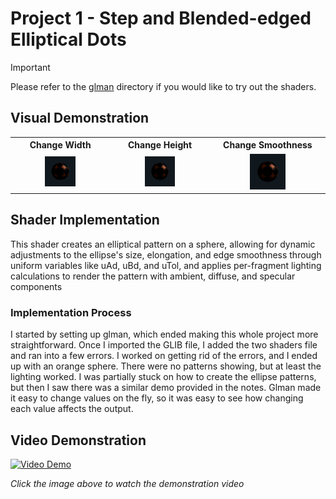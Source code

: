 # Project 1 - Step and Blended-edged Elliptical Dots

> [!IMPORTANT]
> Please refer to the [glman](./glman) directory if you would like to try out the shaders.

## Visual Demonstration

<table>
  <tr>
    <th>Change Width</th>
    <th>Change Height</th>
    <th>Change Smoothness</th>
  </tr>
  <tr>
    <td align="center"><img src="https://github.com/johnklucinec/Computer-Graphics-Shaders/blob/main/.images/width.gif?raw=true" width="33.33%"></td>
    <td align="center"><img src="https://github.com/johnklucinec/Computer-Graphics-Shaders/blob/main/.images/height.gif?raw=true" width="33.33%"></td>
    <td align="center"><img src="https://github.com/johnklucinec/Computer-Graphics-Shaders/blob/main/.images/blur.gif?raw=true" width="33.33%"></td>
  </tr>
</table>



## Shader Implementation

This shader creates an elliptical pattern on a sphere, allowing for dynamic adjustments to the ellipse's size, elongation, and edge smoothness through uniform variables like uAd, uBd, and uTol, and applies per-fragment lighting calculations to render the pattern with ambient, diffuse, and specular components

### Implementation Process

I started by setting up glman, which ended making this whole project more straightforward. Once I
imported the GLIB file, I added the two shaders file and ran into a few errors. I worked on getting rid of the
errors, and I ended up with an orange sphere. There were no patterns showing, but at least the lighting
worked. I was partially stuck on how to create the ellipse patterns, but then I saw there was a similar
demo provided in the notes. Glman made it easy to change values on the fly, so it was easy to see how
changing each value affects the output.

## Video Demonstration

[![Video Demo](https://img.youtube.com/vi/QmyBkErh0g0/0.jpg)](https://www.youtube.com/watch?v=QmyBkErh0g0)

*Click the image above to watch the demonstration video*

